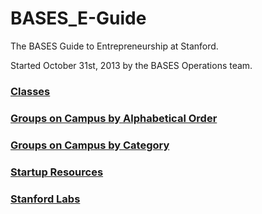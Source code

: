 BASES_E-Guide
=============

The BASES Guide to Entrepreneurship at Stanford.

Started October 31st, 2013 by the BASES Operations team.

### [Classes](classes.md)

### [Groups on Campus by Alphabetical Order](groups_alphabetical.md)

### [Groups on Campus by Category](groups_category.md)

### [Startup Resources](startup_resources.md)

### [Stanford Labs](labs.md)


